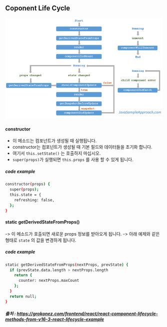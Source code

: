 ## Coponent Life Cycle

<img src="https://raw.githubusercontent.com/kkokey/TIL/master/docs/react-native/component-life-cycle.png" width="" height=""></img>

#### constructor
- 이 메소드는 컴포넌트가 생성될 때 실행됩니다.
- constructor는 컴포넌트가 생성될 때 기본 필드와 데이터들을 초기화 합니다.
- 여기서 `this.setState()` 는 호출하지 마십시오.
- `super(props)`가 실행되면 `this.props` 를 사용 할 수 있게 됩니다.

##### code example
```bash
constructor(props) {
  super(props);
  this.state = {
    refreshing: false,
  };
}
```

#### static getDerivedStateFromProps()
-> 이 메소드가 호출되면 새로운 props 정보를 받아오게 됩니다.
-> 아래 예제와 같은 형태로 `state` 의 값을 변경하게 됩니다.

##### code example
```bash
static getDerivedStateFromProps(nextProps, prevState) {
  if (prevState.data.length > nextProps.length
    return {
      counter: nextProps.maxCount
    };
  }
  return null;
}
```

##### 출처 : https://grokonez.com/frontend/react/react-component-lifecycle-methods-from-v16-3-react-lifecycle-example
